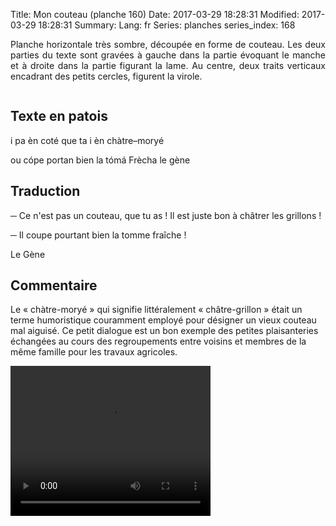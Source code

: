 Title: Mon couteau (planche 160)
Date: 2017-03-29 18:28:31
Modified: 2017-03-29 18:28:31
Summary: 
Lang: fr
Series: planches
series_index: 168

<p style="text-align:justify;">Planche horizontale très sombre,
découpée en forme de couteau. Les deux parties du texte sont gravées à
gauche dans la partie évoquant le manche et à droite dans la partie
figurant la lame. Au centre, deux traits verticaux encadrant des
petits cercles, figurent la virole.</p>

<figure class="image-block" style="float: center;">
  <img alt="" src="{static}/images/planche_160.png">
  <figcaption style="max-width: 680px"></figcaption>
</figure>


## Texte en patois

i pa èn coté que ta i èn chàtre–moryé

ou cópe portan bien la tómá Frècha le gène

## Traduction

─ Ce n'est pas un couteau, que tu as ! Il est juste bon à châtrer les
grillons !

─ Il coupe pourtant bien la tomme fraîche !

Le Gène

## Commentaire

Le « chàtre-moryé » qui signifie littéralement « châtre-grillon »
était un terme humoristique couramment employé pour désigner un vieux
couteau mal aiguisé. Ce petit dialogue est un bon exemple des petites
plaisanteries échangées au cours des regroupements entre voisins et
membres de la même famille pour les travaux agricoles.

<video width="320" height="240" controls>
  <source src="https://d1njpgd0ygatdn.cloudfront.net/video_160.mp4" type="video/mp4">
</video>
